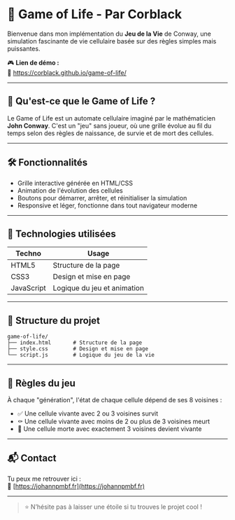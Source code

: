 # 🧬 Game of Life - Par Corblack

Bienvenue dans mon implémentation du **Jeu de la Vie** de Conway, une simulation fascinante de vie cellulaire basée sur des règles simples mais puissantes.

🎮 **Lien de démo :**  
🔗 https://corblack.github.io/game-of-life/

---

## 📖 Qu'est-ce que le Game of Life ?

Le Game of Life est un automate cellulaire imaginé par le mathématicien **John Conway**. C'est un "jeu" sans joueur, où une grille évolue au fil du temps selon des règles de naissance, de survie et de mort des cellules.

---

## 🛠️ Fonctionnalités

- Grille interactive générée en HTML/CSS
- Animation de l'évolution des cellules
- Boutons pour démarrer, arrêter, et réinitialiser la simulation
- Responsive et léger, fonctionne dans tout navigateur moderne

---

## 🚀 Technologies utilisées

| Techno     | Usage                         |
|------------|-------------------------------|
| HTML5      | Structure de la page          |
| CSS3       | Design et mise en page        |
| JavaScript | Logique du jeu et animation   |

---

## 📂 Structure du projet

```
game-of-life/
├── index.html       # Structure de la page
├── style.css        # Design et mise en page
└── script.js        # Logique du jeu de la vie
```

---

## 🧠 Règles du jeu

À chaque "génération", l'état de chaque cellule dépend de ses 8 voisines :

- ✅ Une cellule vivante avec 2 ou 3 voisines survit
- ⚰️ Une cellule vivante avec moins de 2 ou plus de 3 voisines meurt
- 🌱 Une cellule morte avec exactement 3 voisines devient vivante

---

## 📬 Contact

Tu peux me retrouver ici :  
🔗 [https://johannpmbf.fr](https://johannpmbf.fr)

---

> ⭐️ N’hésite pas à laisser une étoile si tu trouves le projet cool !
